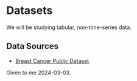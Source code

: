 # Datasets

We will be studying tabular, non-time-series data.

## Data Sources

- [Breast Cancer Public Dataset](breast-cancer.csv).

Given to me 2024-03-03.
